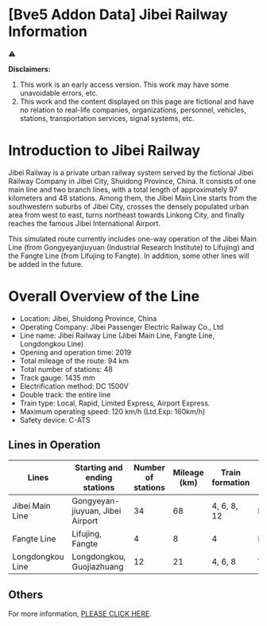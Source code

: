 # [Bve5 Addon Data] Jibei Railway Information

<aside>
⚠️

**Disclaimers:**

1. This work is an early access version. This work may have some unavoidable errors, etc.
2. This work and the content displayed on this page are fictional and have no relation to real-life companies, organizations, personnel, vehicles, stations, transportation services, signal systems, etc.
</aside>

# Introduction to Jibei Railway

Jibei Railway is a private urban railway system served by the fictional Jibei Railway Company in Jibei City, Shuidong Province, China. It consists of one main line and two branch lines, with a total length of approximately 97 kilometers and 48 stations. Among them, the Jibei Main Line starts from the southwestern suburbs of Jibei City, crosses the densely populated urban area from west to east, turns northeast towards Linkong City, and finally reaches the famous Jibei International Airport.

This simulated route currently includes one-way operation of the Jibei Main Line (from Gongyeyanjiuyuan (Industrial Research Institute) to Lifujing) and the Fangte Line (from Lifujing to Fangte). In addition, some other lines will be added in the future.

# Overall Overview of the Line

- Location: Jibei, Shuidong Province, China
- Operating Company: Jibei Passenger Electric Railway Co., Ltd
- Line name: Jibei Railway Line (Jibei Main Line, Fangte Line, Longdongkou Line)
- Opening and operation time: 2019
- Total mileage of the route: 94 km
- Total number of stations: 48
- Track gauge: 1435 mm
- Electrification method: DC 1500V
- Double track: the entire line
- Train type: Local, Rapid, Limited Express, Airport Express.
- Maximum operating speed: 120 km/h (Ltd.Exp: 160km/h)
- Safety device: C-ATS

## Lines in Operation

| Lines | Starting and ending stations | Number of stations | **Mileage (km)** | Train formation | Logo Color |
| --- | --- | --- | --- | --- | --- |
| Jibei Main Line | Gongyeyan-jiuyuan, Jibei Airport | 34 | 68 | 4, 6, 8, 12 | Blue |
| Fangte Line | Lifujing, Fangte | 4 | 8 | 4 | Purple |
| Longdongkou Line | Longdongkou, Guojiazhuang | 12 | 21 | 4, 6, 8 | Yellow |

## Others

For more information, [PLEASE CLICK HERE](https://www.happinessrailway.com).

